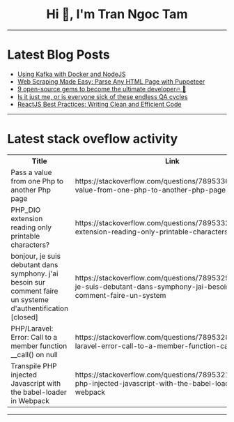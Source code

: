 <h1 align="center">Hi 👋, I'm Tran Ngoc Tam</h1>

---

# Latest Blog Posts 
<!-- BLOG-POST-LIST:START -->
- [Using Kafka with Docker and NodeJS](https://dev.to/chauhoangminhnguyen/using-kafka-with-docker-and-nodejs-c4m)
- [Web Scraping Made Easy: Parse Any HTML Page with Puppeteer](https://dev.to/niharikaa/web-scraping-made-easy-parse-any-html-page-with-puppeteer-3dk8)
- [9 open-source gems to become the ultimate developer🔥 🚀](https://dev.to/nevodavid/9-open-source-gems-to-become-the-ultimate-developer-2oj9)
- [Is it just me, or is everyone sick of these endless QA cycles](https://dev.to/ayushmaniac/gen-ai-x-testing-2jfn)
- [ReactJS Best Practices: Writing Clean and Efficient Code](https://dev.to/abhishek_kumar_d9009a7ae6/reactjs-best-practices-writing-clean-and-efficient-code-3kd2)
<!-- BLOG-POST-LIST:END -->

---

# Latest stack oveflow activity
<table>
  <tr><th>Title</th><th>Link</th></tr>
  <!-- STACKOVERFLOW:START --><tr><td>Pass a value from one Php to another Php page</td><td>https://stackoverflow.com/questions/78953368/pass-a-value-from-one-php-to-another-php-page</td></tr><tr><td>PHP_DIO extension reading only printable characters?</td><td>https://stackoverflow.com/questions/78953321/php-dio-extension-reading-only-printable-characters</td></tr><tr><td>bonjour, je suis debutant dans symphony. j&#39;ai besoin sur comment faire un systeme d&#39;authentification [closed]</td><td>https://stackoverflow.com/questions/78953293/bonjour-je-suis-debutant-dans-symphony-jai-besoin-sur-comment-faire-un-system</td></tr><tr><td>PHP/Laravel: Error: Call to a member function __call&lpar;&rpar; on null</td><td>https://stackoverflow.com/questions/78953285/php-laravel-error-call-to-a-member-function-call-on-null</td></tr><tr><td>Transpile PHP injected Javascript with the babel-loader in Webpack</td><td>https://stackoverflow.com/questions/78953218/transpile-php-injected-javascript-with-the-babel-loader-in-webpack</td></tr><!-- STACKOVERFLOW:END -->
</table>

---


